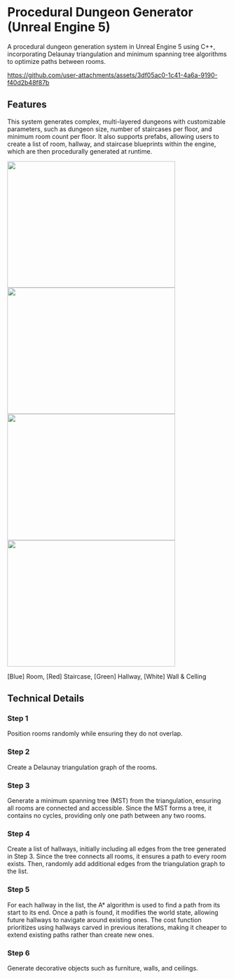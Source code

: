 # Procedural Dungeon Generator (Unreal Engine 5)

A procedural dungeon generation system in Unreal Engine 5 using C++, incorporating Delaunay triangulation and minimum spanning tree algorithms to optimize paths between rooms. 

https://github.com/user-attachments/assets/3df05ac0-1c41-4a6a-9190-f40d2b48f87b

## Features

This system generates complex, multi-layered dungeons with customizable parameters, such as dungeon size, number of staircases per floor, and minimum room count per floor. 
It also supports prefabs, allowing users to create a list of room, hallway, and staircase blueprints within the engine, which are then procedurally generated at runtime.

<img src= "https://github.com/user-attachments/assets/a75b8a30-82d0-4411-8062-a84fbf6fcc4a" width ="382.5" height="288">  
<img src= "https://github.com/user-attachments/assets/1b26ab7d-5252-4b79-9ad9-f1dd9b9aafc5" width ="382.5" height="288">  
<img src= "https://github.com/user-attachments/assets/bbe0fbff-b968-4617-ae8c-b4be06711b7c" width ="382.5" height="288">  
<img src= "https://github.com/user-attachments/assets/36ac92d9-4f08-425f-99cd-c719874e8298" width ="382.5" height="288"> 

[Blue] Room, [Red] Staircase, [Green] Hallway, [White] Wall & Celling

## Technical Details

### Step 1
Position rooms randomly while ensuring they do not overlap.

### Step 2
Create a Delaunay triangulation graph of the rooms. 

### Step 3
Generate a minimum spanning tree (MST) from the triangulation, ensuring all rooms are connected and accessible. Since the MST forms a tree, it contains no cycles, providing only one path between any two rooms.

### Step 4
Create a list of hallways, initially including all edges from the tree generated in Step 3. Since the tree connects all rooms, it ensures a path to every room exists. Then, randomly add additional edges from the triangulation graph to the list.

### Step 5
For each hallway in the list, the A* algorithm is used to find a path from its start to its end. Once a path is found, it modifies the world state, allowing future hallways to navigate around existing ones.
The cost function prioritizes using hallways carved in previous iterations, making it cheaper to extend existing paths rather than create new ones.

### Step 6
Generate decorative objects such as furniture, walls, and ceilings.
